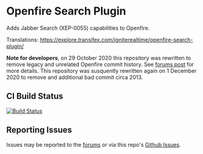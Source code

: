 # Openfire Search Plugin

Adds Jabber Search (XEP-0055) capabilities to Openfire.

Translations: https://explore.transifex.com/igniterealtime/openfire-search-plugin/

**Note for developers**, on 29 October 2020 this repository was rewritten to remove legacy and unrelated Openfire commit history.  See [forums post](https://discourse.igniterealtime.org/t/89049) for more details.  This repository was susquently rewritten again on 1 December 2020 to remove and additional bad commit circa 2013.

## CI Build Status

[![Build Status](https://github.com/igniterealtime/openfire-search-plugin/workflows/Java%20CI/badge.svg)](https://github.com/igniterealtime/openfire-search-plugin/actions)

## Reporting Issues

Issues may be reported to the [forums](https://discourse.igniterealtime.org) or via this repo's [Github Issues](https://github.com/igniterealtime/openfire-search-plugin).
